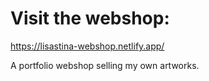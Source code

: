 # Visit the webshop:
https://lisastina-webshop.netlify.app/

A portfolio webshop selling my own artworks.

